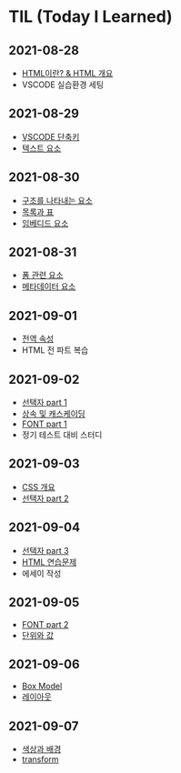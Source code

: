 # TIL (Today I Learned)

## 2021-08-28
* [HTML이란? & HTML 개요](https://github.com/tsun0705/TIL/blob/main/HTML/HTML.md "HTML")
* VSCODE 실습환경 세팅

## 2021-08-29
* [VSCODE 단축키](https://github.com/tsun0705/TIL/blob/main/VSCODE%20%EB%8B%A8%EC%B6%95%ED%82%A4.md "VSCODE")
* [텍스트 요소](https://github.com/tsun0705/TIL/blob/main/HTML/%ED%85%8D%EC%8A%A4%ED%8A%B8%20%EC%9A%94%EC%86%8C.md "HTML")

## 2021-08-30
* [구조를 나타내는 요소](https://github.com/tsun0705/TIL/blob/main/HTML/%EA%B5%AC%EC%A1%B0%EB%A5%BC%20%EB%82%98%ED%83%80%EB%82%B4%EB%8A%94%20%EC%9A%94%EC%86%8C.md "HTML")   
* [목록과 표](https://github.com/tsun0705/TIL/blob/main/HTML/%EB%AA%A9%EB%A1%9D%EA%B3%BC%20%ED%91%9C.md "HTML")
* [임베디드 요소](https://github.com/tsun0705/TIL/blob/main/HTML/%EC%9E%84%EB%B2%A0%EB%94%94%EB%93%9C%20%EC%9A%94%EC%86%8C.md "HTML")

## 2021-08-31
* [폼 관련 요소](https://github.com/tsun0705/TIL/blob/main/HTML/%ED%8F%BC%20%EA%B4%80%EB%A0%A8%20%EC%9A%94%EC%86%8C.md "HTML")
* [메타데이터 요소](https://github.com/tsun0705/TIL/blob/main/HTML/%EB%A9%94%ED%83%80%EB%8D%B0%EC%9D%B4%ED%84%B0%20%EC%9A%94%EC%86%8C.md "HTML")

## 2021-09-01
* [전역 속성](https://github.com/tsun0705/TIL/blob/main/HTML/%EC%A0%84%EC%97%AD%20%EC%86%8D%EC%84%B1.md "HTML")
* HTML 전 파트 복습

## 2021-09-02
* [선택자 part 1](https://github.com/tsun0705/TIL/blob/main/CSS/%EC%84%A0%ED%83%9D%EC%9E%90%20part%201.md "CSS")
* [상속 및 캐스케이딩](https://github.com/tsun0705/TIL/blob/main/CSS/%EC%83%81%EC%86%8D%20%EB%B0%8F%20%EC%BA%90%EC%8A%A4%EC%BC%80%EC%9D%B4%EB%94%A9.md "CSS")
* [FONT part 1](https://github.com/tsun0705/TIL/blob/main/CSS/FONT%20part%201.md "CSS")
* 정기 테스트 대비 스터디

## 2021-09-03
* [CSS 개요](https://github.com/tsun0705/TIL/blob/main/CSS/CSS%20%EA%B0%9C%EC%9A%94.md "CSS")
* [선택자 part 2](https://github.com/tsun0705/TIL/blob/main/CSS/%EC%84%A0%ED%83%9D%EC%9E%90%20part%202.md "CSS")

## 2021-09-04
* [선택자 part 3](https://github.com/tsun0705/TIL/blob/main/CSS/%EC%84%A0%ED%83%9D%EC%9E%90%20part%203.md "CSS")
* [HTML 연습문제](https://github.com/tsun0705/TIL/blob/main/HTML/HTML%20%EC%97%B0%EC%8A%B5%EB%AC%B8%EC%A0%9C.md "HTML")
* 에세이 작성

## 2021-09-05
* [FONT part 2](https://github.com/tsun0705/TIL/blob/main/CSS/FONT%20part%202.md "CSS")
* [단위와 값](https://github.com/tsun0705/TIL/blob/main/CSS/%EB%8B%A8%EC%9C%84%EC%99%80%20%EA%B0%92.md "CSS")

## 2021-09-06
* [Box Model](https://github.com/tsun0705/TIL/blob/main/CSS/Box%20Model.md "CSS")
* [레이아웃](https://github.com/tsun0705/TIL/blob/main/CSS/%EB%A0%88%EC%9D%B4%EC%95%84%EC%9B%83.md "CSS") 

## 2021-09-07
* [색상과 배경](https://github.com/tsun0705/TIL/blob/main/CSS/%EC%83%89%EC%83%81%EA%B3%BC%20%EB%B0%B0%EA%B2%BD.md "CSS") 
* [transform](https://github.com/tsun0705/TIL/blob/main/CSS/transform.md "CSS") 
